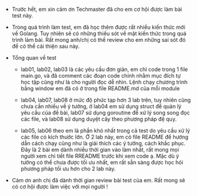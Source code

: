 - Trước hết, em xin cảm ơn Techmaster đã cho em cơ hội được làm bài test này.

- Trong quá trình làm test, em đã học thêm được rất nhiều kiến thức mới về Golang. Tuy nhiên sẽ có những thiếu sót
về mặt kiến thức trong quá trình làm bài. Rất mong anh/chị có thể review cho em những sai sót đó để có thể cải thiện sau này.

- Tổng quan về test

    + lab01, lab02, lab03 là các yêu cầu đơn giản, em chỉ code trong 1 file main.go, và đã comment các đoạn code chính nhằm mục đích
    tự học tập cũng như là cho người đọc dễ nhìn. Lệnh chạy chương trình bằng window em đã có ở trong file README.md của mỗi module

    + lab04, lab07, lab08 ở mức độ phức tạp hơn 3 lab trên, tuy nhiên cũng chưa cần nhiều về ý tưởng, ở lab04 em sử dụng struct để quản lý
    yêu cầu của đề bài, lab07 sử dụng goroutine để xử lý song song đọc các file, và lab08 sử dụng duyệt cây theo phương pháp đệ quy.

    + lab05, lab06 theo em là phần khó nhất trong cả test do yêu cầu xử lý các file có kích thước lớn. Ở 2 lab này, em có file README để
    hướng dẫn cách chạy cũng như là giải thích các ý tưởng, cách khắc phục. Đây là 2 bài em dành nhiều thời gian vào làm nhất, rất mong mọi người xem chi tiết file
    RREADME trước khi xem code ạ. Mặc dù ý tưởng có thể chưa được tối ưu nhất, em rất sẵn sàng được học hỏi phương pháp tối ưu hơn cho 2 lab này.

- Cảm ơn anh chị đã dành thời gian review bài test của em. Rất mong sẽ có cơ hội được làm việc với mọi người !
